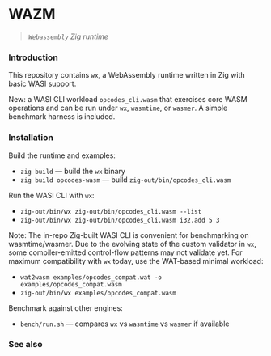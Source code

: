 # WAZM

> _`Webassembly` Zig runtime_

### Introduction

This repository contains `wx`, a WebAssembly runtime written in Zig with basic WASI support.

New: a WASI CLI workload `opcodes_cli.wasm` that exercises core WASM operations and can be run under `wx`, `wasmtime`, or `wasmer`. A simple benchmark harness is included.

### Installation

Build the runtime and examples:

- `zig build` — build the `wx` binary
- `zig build opcodes-wasm` — build `zig-out/bin/opcodes_cli.wasm`

Run the WASI CLI with `wx`:

- `zig-out/bin/wx zig-out/bin/opcodes_cli.wasm --list`
- `zig-out/bin/wx zig-out/bin/opcodes_cli.wasm i32.add 5 3`

Note: The in-repo Zig-built WASI CLI is convenient for benchmarking on wasmtime/wasmer. Due to the evolving state of the custom validator in `wx`, some compiler-emitted control-flow patterns may not validate yet. For maximum compatibility with `wx` today, use the WAT-based minimal workload:

- `wat2wasm examples/opcodes_compat.wat -o examples/opcodes_compat.wasm`
- `zig-out/bin/wx examples/opcodes_compat.wasm`

Benchmark against other engines:

- `bench/run.sh` — compares `wx` vs `wasmtime` vs `wasmer` if available

### See also

